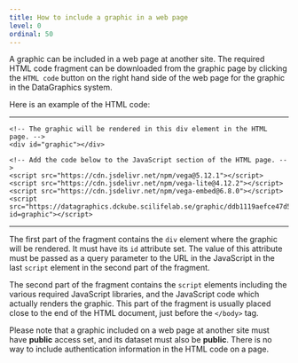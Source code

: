 ```yaml
---
title: How to include a graphic in a web page
level: 0
ordinal: 50
---
```


A graphic can be included in a web page at another site. The required
HTML code fragment can be downloaded from the graphic page by clicking
the `HTML code` button on the right hand side of the web page for the
graphic in the DataGraphics system.

Here is an example of the HTML code:

<hr>

```
<!-- The graphic will be rendered in this div element in the HTML page. -->
<div id="graphic"></div>

<!-- Add the code below to the JavaScript section of the HTML page. -->
<script src="https://cdn.jsdelivr.net/npm/vega@5.12.1"></script>
<script src="https://cdn.jsdelivr.net/npm/vega-lite@4.12.2"></script>
<script src="https://cdn.jsdelivr.net/npm/vega-embed@6.8.0"></script>
<script src="https://datagraphics.dckube.scilifelab.se/graphic/ddb1119aefce47d58d0b3a49e98b4fcc.js?id=graphic"></script>
```

<hr>

The first part of the fragment contains the `div` element where the
graphic will be rendered. It must have its `id` attribute set. The
value of this attribute must be passed as a query parameter to the URL
in the JavaScript in the last `script` element in the second part of
the fragment.

The second part of the fragment contains the <code>script</code> elements
including the various required JavaScript libraries, and the JavaScript
code which actually renders the graphic. This part of the fragment is
usually placed close to the end of the HTML document, just before the
`</body>` tag.

Please note that a graphic included on a web page at another site must
have **public** access set, and its dataset must also be
**public**. There is no way to include authentication information in
the HTML code on a page.

